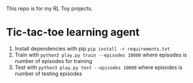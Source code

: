 This repo is for my RL Toy projects.

# Tic-tac-toe learning agent

1. Install dependencies with pip `pip install -r requirements.txt`
1. Train with `python3 play.py train --episodes 10000` where episodes is number of episodes for training
1. Test with `python3 play.py test --episodes 10000` where episodes is number of testing episodes


